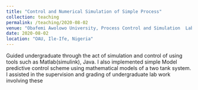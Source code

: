 ```yaml
---
title: "Control and Numerical Simulation of Simple Process"
collection: teaching
permalink: /teaching/2020-08-02
venue: "Obafemi Awolowo University, Process Control and Simulation  Lab"
date: 2020-08-02
location: "OAU, Ile-Ife, Nigeria"
---
```


Guided undergraduate through the act of simulation and control of using tools such as Matlab(simulink), Java. I also implemented simple Model predictive control scheme using mathematical models of a two tank system.
I assisted in the supervision and grading of undergraduate lab work involving these
